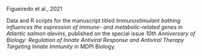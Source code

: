 Figueiredo et al., 2021

Data and R scripts for the manuscript titled *Immunostimulant bathing influences the expression of immune- and metabolic-related genes in Atlantic salmon alevins*, published on the special issue *10th Anniversary of Biology: Regulation of Innate Antiviral Response and Antiviral Therapy Targeting Innate Immunity* in MDPI Biology.
